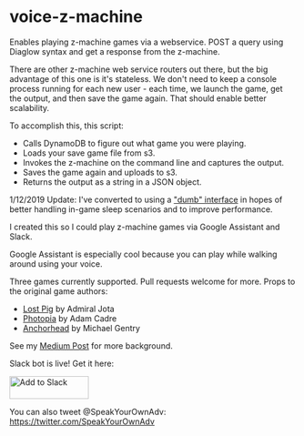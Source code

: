 # voice-z-machine

Enables playing z-machine games via a webservice. POST a query using Diaglow syntax and get a response from the z-machine.

There are other z-machine web service routers out there, but the big advantage of this one is it's stateless. We don't need to keep a console process running for each new user - each time, we launch the game, get the output, and then save the game again. That should enable better scalability.

To accomplish this, this script:

- Calls DynamoDB to figure out what game you were playing.
- Loads your save game file from s3.
- Invokes the z-machine on the command line and captures the output.
- Saves the game again and uploads to s3.
- Returns the output as a string in a JSON object.

1/12/2019 Update: I've converted to using a ["dumb" interface](https://github.com/jwoos/javascript_frotz) in hopes of better handling in-game sleep scenarios and to improve performance.

I created this so I could play z-machine games via Google Assistant and Slack.

Google Assistant is especially cool because you can play while walking around using your voice.

Three games currently supported. Pull requests welcome for more. Props to the original game authors:

- [Lost Pig](http://ifdb.tads.org/viewgame?id=mohwfk47yjzii14w) by Admiral Jota
- [Photopia](http://ifdb.tads.org/viewgame?id=ju778uv5xaswnlpl) by Adam Cadre
- [Anchorhead](http://ifdb.tads.org/viewgame?id=op0uw1gn1tjqmjt7) by Michael Gentry

See my [Medium Post](https://medium.com/@interpfister/interactive-audiobooks-playing-text-adventure-games-with-your-voice-using-google-assistant-heroku-9c565acf4072) for more background.

Slack bot is live! Get it here:

<a href="https://slack.com/oauth/authorize?client_id=269195122228.272201929431&scope=bot"><img alt="Add to Slack" height="40" width="139" src="https://platform.slack-edge.com/img/add_to_slack.png" srcset="https://platform.slack-edge.com/img/add_to_slack.png 1x, https://platform.slack-edge.com/img/add_to_slack@2x.png 2x" /></a>

You can also tweet @SpeakYourOwnAdv: https://twitter.com/SpeakYourOwnAdv
